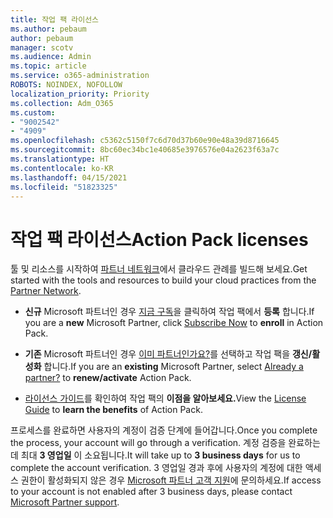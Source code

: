 ```yaml
---
title: 작업 팩 라이선스
ms.author: pebaum
author: pebaum
manager: scotv
ms.audience: Admin
ms.topic: article
ms.service: o365-administration
ROBOTS: NOINDEX, NOFOLLOW
localization_priority: Priority
ms.collection: Adm_O365
ms.custom:
- "9002542"
- "4909"
ms.openlocfilehash: c5362c5150f7c6d70d37b60e90e48a39d8716645
ms.sourcegitcommit: 8bc60ec34bc1e40685e3976576e04a2623f63a7c
ms.translationtype: HT
ms.contentlocale: ko-KR
ms.lasthandoff: 04/15/2021
ms.locfileid: "51823325"
---
```

# <a name="action-pack-licenses"></a><span data-ttu-id="b3692-102">작업 팩 라이선스</span><span class="sxs-lookup"><span data-stu-id="b3692-102">Action Pack licenses</span></span>

<span data-ttu-id="b3692-103">툴 및 리소스를 시작하여 [파트너 네트워크](https://aka.ms/MPNActionPack)에서 클라우드 관례를 빌드해 보세요.</span><span class="sxs-lookup"><span data-stu-id="b3692-103">Get started with the tools and resources to build your cloud practices from the [Partner Network](https://aka.ms/MPNActionPack).</span></span>

- <span data-ttu-id="b3692-104">**신규** Microsoft 파트너인 경우 [지금 구독](https://aka.ms/MPNActionPackNew)을 클릭하여 작업 팩에서 **등록** 합니다.</span><span class="sxs-lookup"><span data-stu-id="b3692-104">If you are a **new** Microsoft Partner, click [Subscribe Now](https://aka.ms/MPNActionPackNew) to **enroll** in Action Pack.</span></span>

- <span data-ttu-id="b3692-105">**기존** Microsoft 파트너인 경우 [이미 파트너인가요?](https://aka.ms/MPNActionPackExisting)를 선택하고 작업 팩을 **갱신/활성화** 합니다.</span><span class="sxs-lookup"><span data-stu-id="b3692-105">If you are an **existing** Microsoft Partner, select [Already a partner?](https://aka.ms/MPNActionPackExisting) to **renew/activate** Action Pack.</span></span> 

- <span data-ttu-id="b3692-106">[라이선스 가이드](https://aka.ms/MPNActionPackGuide)를 확인하여 작업 팩의 **이점을 알아보세요.**</span><span class="sxs-lookup"><span data-stu-id="b3692-106">View the [License Guide](https://aka.ms/MPNActionPackGuide) to **learn the benefits** of Action Pack.</span></span> 

<span data-ttu-id="b3692-107">프로세스를 완료하면 사용자의 계정이 검증 단계에 들어갑니다.</span><span class="sxs-lookup"><span data-stu-id="b3692-107">Once you complete the process, your account will go through a verification.</span></span> <span data-ttu-id="b3692-108">계정 검증을 완료하는 데 최대 **3 영업일** 이 소요됩니다.</span><span class="sxs-lookup"><span data-stu-id="b3692-108">It will take up to **3 business days** for us to complete the account verification.</span></span> <span data-ttu-id="b3692-109">3 영업일 경과 후에 사용자의 계정에 대한 액세스 권한이 활성화되지 않은 경우 [Microsoft 파트너 고객 지원](https://aka.ms/MPNActionPackSupport)에 문의하세요.</span><span class="sxs-lookup"><span data-stu-id="b3692-109">If access to your account is not enabled after 3 business days, please contact [Microsoft Partner support](https://aka.ms/MPNActionPackSupport).</span></span> 
